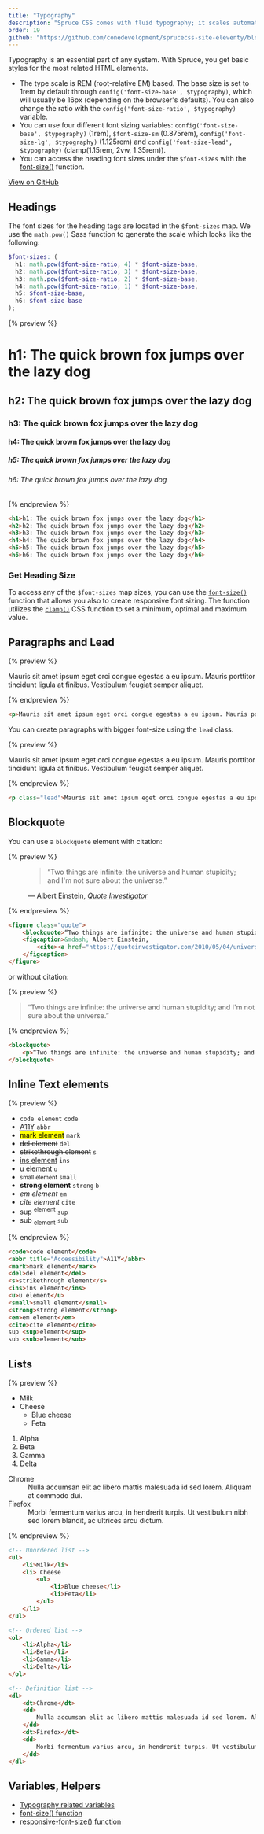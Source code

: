 ```yaml
---
title: "Typography"
description: "Spruce CSS comes with fluid typography; it scales automatically depending on the viewport."
order: 19
github: "https://github.com/conedevelopment/sprucecss-site-eleventy/blob/main/src/docs/elements/typography.mdx"
---
```


<p class="lead">Typography is an essential part of any system. With Spruce, you get basic styles for the most related HTML elements.</p>

- The type scale is REM (root-relative EM) based. The base size is set to 1rem by default through `config('font-size-base', $typography)`, which will usually be 16px (depending on the browser's defaults). You can also change the ratio with the `config('font-size-ratio', $typography)` variable.
- You can use four different font sizing variables: `config('font-size-base', $typography)` (1rem), `$font-size-sm` (0.875rem), `config('font-size-lg', $typography)` (1.125rem) and `config('font-size-lead', $typography)` (clamp(1.15rem, 2vw, 1.35rem)).
- You can access the heading font sizes under the `$font-sizes` with the [font-size()](/docs/sass/functions#font-size) function.

[View on GitHub](https://github.com/conedevelopment/sprucecss/blob/main/scss/config/_typography.scss)

## Headings

The font sizes for the heading tags are located in the `$font-sizes` map. We use the `math.pow()` Sass function to generate the scale which looks like the following:

```scss
$font-sizes: (
  h1: math.pow($font-size-ratio, 4) * $font-size-base,
  h2: math.pow($font-size-ratio, 3) * $font-size-base,
  h3: math.pow($font-size-ratio, 2) * $font-size-base,
  h4: math.pow($font-size-ratio, 1) * $font-size-base,
  h5: $font-size-base,
  h6: $font-size-base
);
```

{% preview %}
<h1 class="preview-heading">h1: The quick brown fox jumps over the lazy dog</h1>
<h2 class="preview-heading">h2: The quick brown fox jumps over the lazy dog</h2>
<h3 class="preview-heading">h3: The quick brown fox jumps over the lazy dog</h3>
<h4 class="preview-heading">h4: The quick brown fox jumps over the lazy dog</h4>
<h5 class="preview-heading">h5: The quick brown fox jumps over the lazy dog</h5>
<h6 class="preview-heading">h6: The quick brown fox jumps over the lazy dog</h6>
{% endpreview %}

```html
<h1>h1: The quick brown fox jumps over the lazy dog</h1>
<h2>h2: The quick brown fox jumps over the lazy dog</h2>
<h3>h3: The quick brown fox jumps over the lazy dog</h3>
<h4>h4: The quick brown fox jumps over the lazy dog</h4>
<h5>h5: The quick brown fox jumps over the lazy dog</h5>
<h6>h6: The quick brown fox jumps over the lazy dog</h6>
```

### Get Heading Size

To access any of the `$font-sizes` map sizes, you can use the <code><a href="/docs/sass/functions#font-size">font-size()</a></code> function that allows you also to create responsive font sizing. The function utilizes the <code><a href="https://developer.mozilla.org/en-US/docs/Web/CSS/clamp">clamp()</a></code> CSS function to set a minimum, optimal and maximum value.

## Paragraphs and Lead

{% preview %}
<p>Mauris sit amet ipsum eget orci congue egestas a eu ipsum. Mauris porttitor tincidunt ligula at finibus. Vestibulum feugiat semper aliquet.</p>
{% endpreview %}

```html
<p>Mauris sit amet ipsum eget orci congue egestas a eu ipsum. Mauris porttitor tincidunt ligula at finibus. Vestibulum feugiat semper aliquet.</p>
```

You can create paragraphs with bigger font-size using the `lead` class.

{% preview %}
<p class="lead">Mauris sit amet ipsum eget orci congue egestas a eu ipsum. Mauris porttitor tincidunt ligula at finibus. Vestibulum feugiat semper aliquet.</p>
{% endpreview %}

```html
<p class="lead">Mauris sit amet ipsum eget orci congue egestas a eu ipsum. Mauris porttitor tincidunt ligula at finibus. Vestibulum feugiat semper aliquet.</p>
```

## Blockquote

You can use a `blockquote` element with citation:

{% preview %}
<figure class="quote">
    <blockquote>“Two things are infinite: the universe and human stupidity; and I'm not sure about the universe.”</blockquote>
    <figcaption>
        &mdash; Albert Einstein, <cite><a href="https://quoteinvestigator.com/2010/05/04/universe-einstein/">Quote Investigator</a></cite>
    </figcaption>
</figure>
{% endpreview %}

```html
<figure class="quote">
    <blockquote>“Two things are infinite: the universe and human stupidity; and I'm not sure about the universe.”</blockquote>
    <figcaption>&mdash; Albert Einstein,
        <cite><a href="https://quoteinvestigator.com/2010/05/04/universe-einstein/">Quote Investigator</a></cite>
    </figcaption>
</figure>
```

or without citation:

{% preview %}
<blockquote>
    <p>“Two things are infinite: the universe and human stupidity; and I'm not sure about the universe.”</p>
</blockquote>
{% endpreview %}

```html
<blockquote>
    <p>“Two things are infinite: the universe and human stupidity; and I'm not sure about the universe.”</p>
</blockquote>
```

## Inline Text elements

{% preview %}
<ul class="inline-text-element-list">
    <li><code>code element</code> <code>code</code></li>
    <li><abbr title="Accessibility">A11Y</abbr> <code>abbr</code></li>
    <li><mark>mark element</mark> <code>mark</code></li>
    <li><del>del element</del> <code>del</code></li>
    <li><s>strikethrough element</s> <code>s</code></li>
    <li><ins>ins element</ins> <code>ins</code></li>
    <li><u>u element</u> <code>u</code></li>
    <li><small>small element</small> <code>small</code></li>
    <li><strong>strong element</strong> <code>strong</code> <code>b</code></li>
    <li><em>em element</em> <code>em</code></li>
    <li><cite>cite element</cite> <code>cite</code></li>
    <li>sup <sup>element</sup> <code>sup</code></li>
    <li>sub <sub>element</sub> <code>sub</code></li>
</ul>
{% endpreview %}

```html
<code>code element</code>
<abbr title="Accessibility">A11Y</abbr>
<mark>mark element</mark>
<del>del element</del>
<s>strikethrough element</s>
<ins>ins element</ins>
<u>u element</u>
<small>small element</small>
<strong>strong element</strong>
<em>em element</em>
<cite>cite element</cite>
sup <sup>element</sup>
sub <sub>element</sub>
```

## Lists

{% preview %}
<ul>
    <li>Milk</li>
    <li>Cheese
        <ul>
            <li>Blue cheese</li>
            <li>Feta</li>
        </ul>
    </li>
</ul>

<ol>
    <li>Alpha</li>
    <li>Beta</li>
    <li>Gamma</li>
    <li>Delta</li>
</ol>

<dl>
    <dt>Chrome</dt>
    <dd>
        Nulla accumsan elit ac libero mattis malesuada id sed lorem. Aliquam at commodo dui.
    </dd>
    <dt>Firefox</dt>
    <dd>
        Morbi fermentum varius arcu, in hendrerit turpis. Ut vestibulum nibh sed lorem blandit, ac ultrices arcu dictum.
    </dd>
</dl>
{% endpreview %}

```html
<!-- Unordered list -->
<ul>
    <li>Milk</li>
    <li> Cheese
        <ul>
            <li>Blue cheese</li>
            <li>Feta</li>
        </ul>
    </li>
</ul>

<!-- Ordered list -->
<ol>
    <li>Alpha</li>
    <li>Beta</li>
    <li>Gamma</li>
    <li>Delta</li>
</ol>

<!-- Definition list -->
<dl>
    <dt>Chrome</dt>
    <dd>
        Nulla accumsan elit ac libero mattis malesuada id sed lorem. Aliquam at commodo dui.
    </dd>
    <dt>Firefox</dt>
    <dd>
        Morbi fermentum varius arcu, in hendrerit turpis. Ut vestibulum nibh sed lorem blandit, ac ultrices arcu dictum.
    </dd>
</dl>

```

## Variables, Helpers

- [Typography related variables](/docs/sass/variables/#typography)
- [font-size() function](/docs/sass/functions/#font-size)
- [responsive-font-size() function](/docs/sass/functions/#responsive-font-size)

